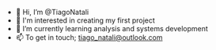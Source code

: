 - 👋 Hi, I’m @TiagoNatali
- 👀 I'm interested in creating my first project
- 🌱 I’m currently learning analysis and systems development
- 📫 To get in touch; tiago_natali@outlook.com

<!---
TiagoNatali/TiagoNatali is a ✨ special ✨ repository because its `README.md` (this file) appears on your GitHub profile.
You can click the Preview link to take a look at your changes.
--->
